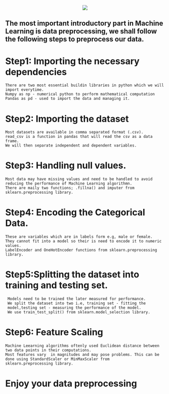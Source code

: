 
<p align="center">
  <img src="https://github.com/kongaevans/100-Days-Of-ML-Code/blob/master/Data_preprocessing/Data-Preprocessing.jpg">
</p>



## The most important introductory part in Machine Learning is data preprocessing, we shall follow the following steps to preprocess our data.

# Step1: Importing the necessary dependencies
    There are two most essential buildin libraries in python which we will import everytime.
    Numpy as np - numerical python to perform mathematical computation
    Pandas as pd - used to import the data and managing it.
    
# Step2: Importing the dataset
    Most datasets are available in comma separated format (.csv).
    read_csv is a function in pandas that will read the csv as a data frame.
    We will then separate independent and dependent variables.
    
# Step3: Handling null values.
    Most data may have missing values and need to be handled to avoid reducing the performance of Machine Learning algorithmn. 
    There are maily two functions; .fillna() and imputer from sklearn.preprocessing library.
    
# Step4: Encoding the Categorical Data.
    These are variables which are in labels form e.g, male or female.
    They cannot fit into a model so their is need to encode it to numeric values.
    LabelEncoder and OneHotEncoder functions from sklearn.preprocessing library.
    
# Step5:Splitting the dataset into training and testing set.
     Models need to be trained the later measured for performance.
     We split the dataset into two i.e, training set - fitting the
     model,testing set - measuring the performance of the model.
     We use train_test_split() from sklearn.model_selection library.
    
# Step6: Feature Scaling
    Machine Leearning algorithms oftenly used Euclidean distance between two data points in their computations.
    Most features vary  in magnitudes and may pose problems. This can be done using StandardScaler or MinMaxScaler from                 
    sklearn.preprocessing library.
# Enjoy your data preprocessing

